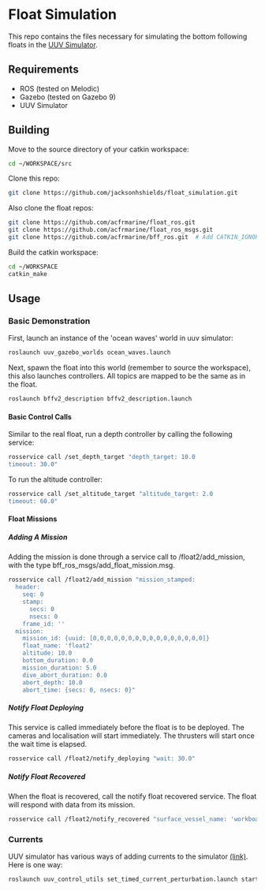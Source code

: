 # Float Simulation

This repo contains the files necessary for simulating the bottom following floats in the [UUV Simulator](https://uuvsimulator.github.io/).

## Requirements
- ROS (tested on Melodic)
- Gazebo (tested on Gazebo 9)
- UUV Simulator


## Building

Move to the source directory of your catkin workspace:
```bash
cd ~/WORKSPACE/src
```

Clone this repo:
```bash
git clone https://github.com/jacksonhshields/float_simulation.git
```

Also clone the float repos:
```bash
git clone https://github.com/acfrmarine/float_ros.git
git clone https://github.com/acfrmarine/float_ros_msgs.git
git clone https://github.com/acfrmarine/bff_ros.git  # Add CATKIN_IGNORE TO ALL PACKAGES EXCEPT MSG PACKAGES 
```


Build the catkin workspace:
```bash
cd ~/WORKSPACE
catkin_make
```

## Usage

### Basic Demonstration

First, launch an instance of the 'ocean waves' world in uuv simulator:
```bash
roslaunch uuv_gazebo_worlds ocean_waves.launch
```

Next, spawn the float into this world (remember to source the workspace), this also launches controllers. All topics are mapped to be the same as in the float.
```bash
roslaunch bffv2_description bffv2_description.launch
```
#### Basic Control Calls
Similar to the real float, run a depth controller by calling the following service:
```bash
rosservice call /set_depth_target "depth_target: 10.0
timeout: 30.0"
```
To run the altitude controller:
```bash
rosservice call /set_altitude_target "altitude_target: 2.0
timeout: 60.0"
```

#### Float Missions

##### Adding A Mission
Adding the mission is done through a service call to /float2/add_mission, with the type bff_ros_msgs/add_float_mission.msg.
```bash
rosservice call /float2/add_mission "mission_stamped:
  header:
    seq: 0
    stamp:
      secs: 0
      nsecs: 0
    frame_id: ''
  mission:
    mission_id: {uuid: [0,0,0,0,0,0,0,0,0,0,0,0,0,0,0,0]}
    float_name: 'float2'
    altitude: 10.0
    bottom_duration: 0.0
    mission_duration: 5.0
    dive_abort_duration: 0.0
    abort_depth: 10.0
    abort_time: {secs: 0, nsecs: 0}"
```

##### Notify Float Deploying
This service is called immediately before the float is to be deployed. The cameras and localisation will start immediately. The thrusters will start once the wait time is elapsed.
```bash
rosservice call /float2/notify_deploying "wait: 30.0"
```


##### Notify Float Recovered
When the float is recovered, call the notify float recovered service. The float will respond with data from its mission.
```bash
rosservice call /float2/notify_recovered "surface_vessel_name: 'workboat1'"
```

### Currents
UUV simulator has various ways of adding currents to the simulator [(link)](https://uuvsimulator.github.io/packages/uuv_simulator/docs/tutorials/disturbances/). Here is one way:
```bash
roslaunch uuv_control_utils set_timed_current_perturbation.launch starting_time:=0.0 end_time:=1000.0 current_vel:=0.1 horizontal_angle:=150.0
```
